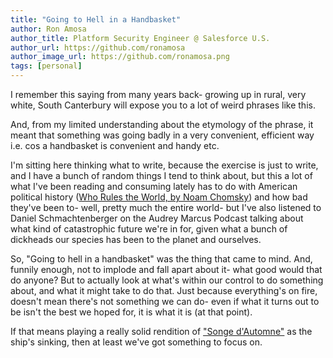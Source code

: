 ```yaml
---
title: "Going to Hell in a Handbasket"
author: Ron Amosa
author_title: Platform Security Engineer @ Salesforce U.S.
author_url: https://github.com/ronamosa
author_image_url: https://github.com/ronamosa.png
tags: [personal]
---
```


I remember this saying from many years back- growing up in rural, very white, South Canterbury will expose you to a lot of weird phrases like this.

And, from my limited understanding about the etymology of the phrase, it meant that something was going badly in a very convenient, efficient way i.e. cos a handbasket is convenient and handy etc.

I'm sitting here thinking what to write, because the exercise is just to write, and I have a bunch of random things I tend to think about, but this a lot of what I've been reading and consuming lately has to do with American political history ([Who Rules the World, by Noam Chomsky](https://www.goodreads.com/book/show/28514478-who-rules-the-world)) and how bad they've been to- well, pretty much the entire world- but I've also listened to Daniel Schmachtenberger on the Audrey Marcus Podcast talking about what kind of catastrophic future we're in for, given what a bunch of dickheads our species has been to the planet and ourselves.

So, "Going to hell in a handbasket" was the thing that came to mind. And, funnily enough, not to implode and fall apart about it- what good would that do anyone? But to actually look at what's within our control to do something about, and what it might take to do that. Just because everything's on fire, doesn't mean there's not something we can do- even if what it turns out to be isn't the best we hoped for, it is what it is (at that point).

If that means playing a really solid rendition of ["Songe d'Automne"](https://www.woot.com/blog/post/the-debunker-did-the-band-play-nearer-my-god-to-thee-as-the-titanic-sank) as the ship's sinking, then at least we've got something to focus on.
